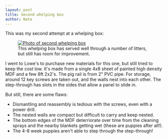 ```yaml
---
layout: post
title: Second whelping box
author: Nate
---
```


This was my second attempt at a whelping box:
<figure>
<a href="{{ site.baseurl }}/assets/whelping-box-002.jpg">
<img src="{{ site.baseurl }}/assets/whelping-box-002.jpg" alt="Photo of second whelping box"/>
</a>
<figcaption>This whelping box has served well through a number of litters, but still has room for improvement.</figcaption>
</figure>

I went to Lowe's to purchase new materials for this one, but still tried to keep the cost low.  It's made from a single 4x8 sheet of painted high density MDF and a few 8ft 2x2's.  The pig rail is from 2" PVC pipe.  For storage, around 12 key screws are taken out, and the walls nest into each other.  The step-through has slots in the sides that allow a panel to slide in.

But still, there are some flaws:

* Dismantling and reassembly is tedious with the screws, even with a power drill.
* The nested walls are compact but difficult to carry and keep nested.
* The bottom edges of the MDF deterriorate over time from the cleaning sprays and the nearby blankets getting wet (these are puppies after all!).
* The 4-8 week puppies aren't able to step through the step-through!

